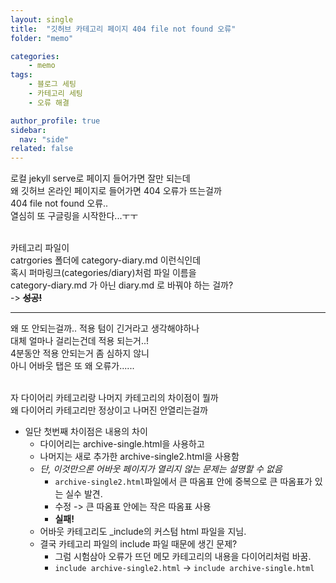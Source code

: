 ```yaml
---
layout: single
title:  "깃허브 카테고리 페이지 404 file not found 오류"
folder: "memo"

categories:
    - memo
tags:
    - 블로그 세팅
    - 카테고리 세팅
    - 오류 해결

author_profile: true
sidebar:
  nav: "side"
related: false
---
```


로컬 jekyll serve로 페이지 들어가면 잘만 되는데  
왜 깃허브 온라인 페이지로 들어가면 404 오류가 뜨는걸까  
404 file not found 오류..  
열심히 또 구글링을 시작한다...ㅜㅜ  
<br/>

카테고리 파일이  
catrgories 폴더에 category-diary.md 이런식인데  
혹시 퍼마링크(categories/diary)처럼 파일 이름을  
category-diary.md 가 아닌 <span class="circle">diary.md</span> 로 바꿔야 하는 걸까?  
-> **~~성공!~~**

---

왜 또 안되는걸까.. 적용 텀이 긴거라고 생각해야하나  
대체 얼마나 걸리는건데 적용 되는거..!  
4분동안 적용 안되는거 좀 심하지 않니  
아니 어바웃 탭은 또 왜 오류가......  
<br/>

자 다이어리 카테고리랑 나머지 카테고리의 차이점이 뭘까  
왜 다이어리 카테고리만 정상이고 나머진 안열리는걸까  
- 일단 첫번째 차이점은 <span class="highlight_gray">내용의 차이</span>
    - 다이어리는 archive-single.html을 사용하고
    - 나머지는 새로 추가한 archive-single2.html을 사용함
    - _단, 이것만으론 어바웃 페이지가 열리지 않는 문제는 설명할 수 없음_
        - `archive-single2.html`파일에서 큰 따옴표 안에 중복으로 큰 따옴표가 있는 실수 발견.
        - 수정 -> 큰 따옴표 안에는 작은 따옴표 사용
        - **실패!**
    - 어바웃 카테고리도 _include의 커스텀 html 파일을 지님.
    - 결국 카테고리 파일의 include 파일 때문에 생긴 문제?
        -  그럼 시험삼아 오류가 뜨던 메모 카테고리의 내용을 다이어리처럼 바꿈.
        - `include archive-single2.html` -> `include archive-single.html` 
